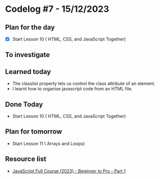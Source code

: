 # Codelog #7 - 15/12/2023



## Plan for the day
- [x] Start Lesson 10 ( HTML, CSS, and JavaScript Together)
 


## To investigate



## Learned today
- The classlist property lets us control the class attribute of an element.
- I learnt how to organise javascript code from an HTML file.



## Done Today
- Start Lesson 10 ( HTML, CSS, and JavaScript Together)



## Plan for tomorrow
- Start Lesson 11 ( Arrays and Loops)



## Resource list
- [JavaScript Full Course (2023) - Beginner to Pro - Part 1](https://www.youtube.com/watch?v=SBmSRK3feww&list=PLghkhsW32AScslc5-k7f9A7cOFJI6gZbv&index=9)
